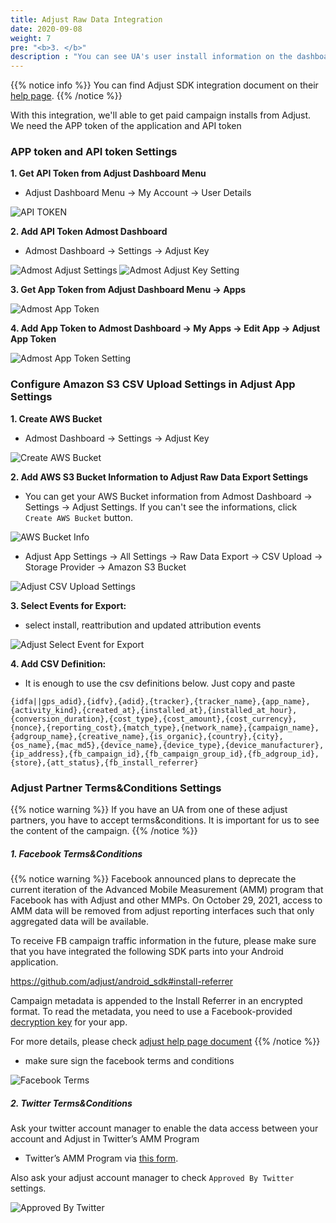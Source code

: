 ```yaml
---
title: Adjust Raw Data Integration
date: 2020-09-08
weight: 7
pre: "<b>3. </b>"
description : "You can see UA's user install information on the dashboard with adjust integration"
---
```


{{% notice info %}}
You can find Adjust SDK integration document on their [help page](https://help.adjust.com/en/sdk).
{{% /notice %}}

With this integration, we'll able to get paid campaign installs from Adjust.
We need the APP token of the application and API token

### APP token and API token Settings

 **1. Get API Token from Adjust Dashboard Menu**

 - Adjust Dashboard Menu -> My Account -> User Details

![API TOKEN](/amrapi/images/adjust-user-details.png?classes=shadow)

 **2. Add API Token Admost Dashboard**
 
 - Admost Dashboard -> Settings -> Adjust Key

![Admost Adjust Settings](/amrapi/images/admost-adjust-settings.png?classes=shadow&width=10pc)
![Admost Adjust Key Setting](/amrapi/images/adjust-key.png?classes=shadow&width=20pc)

 **3. Get App Token from Adjust Dashboard Menu -> Apps**

![Admost App Token](/amrapi/images/adjust-app-token.png?classes=shadow)

**4. Add App Token to Admost Dashboard -> My Apps -> Edit App -> Adjust App Token** 

![Admost App Token Setting](/amrapi/images/admost-app-token.png?classes=shadow)

### Configure Amazon S3 CSV Upload Settings in Adjust App Settings

**1. Create AWS Bucket**

- Admost Dashboard -> Settings -> Adjust Key

![Create AWS Bucket](/amrapi/images/adjust-key.png?classes=shadow&width=20pc)

**2. Add AWS S3 Bucket Information to Adjust Raw Data Export Settings**

- You can get your AWS Bucket information from Admost Dashboard -> Settings -> Adjust Settings. If you can't see the informations, click `Create AWS Bucket` button.

![AWS Bucket Info](/amrapi/images/aws-bucket-info.png?classes=shadow&width=20pc)

- Adjust App Settings -> All Settings -> Raw Data Export -> CSV Upload -> Storage Provider -> Amazon S3 Bucket

![Adjust CSV Upload Settings](/amrapi/images/adjust-csv-upload.png?classes=shadow&width=20pc)

**3. Select Events for Export:** 
- select install, reattribution and updated attribution events

![Adjust Select Event for Export](/amrapi/images/adjust-events-for-export1.png?classes=shadow)

**4. Add CSV Definition:**
- It is enough to use the csv definitions below. Just copy and paste

```text
{idfa||gps_adid},{idfv},{adid},{tracker},{tracker_name},{app_name},{activity_kind},{created_at},{installed_at},{installed_at_hour},{conversion_duration},{cost_type},{cost_amount},{cost_currency},{nonce},{reporting_cost},{match_type},{network_name},{campaign_name},{adgroup_name},{creative_name},{is_organic},{country},{city},{os_name},{mac_md5},{device_name},{device_type},{device_manufacturer},{ip_address},{fb_campaign_id},{fb_campaign_group_id},{fb_adgroup_id},{store},{att_status},{fb_install_referrer}
```

### Adjust Partner Terms&Conditions Settings

{{% notice warning %}}
If you have an UA from one of these adjust partners, you have to accept terms&conditions. It is important for us to see the content of the campaign.
{{% /notice %}}

##### 1. Facebook Terms&Conditions

{{% notice warning %}}
Facebook announced plans to deprecate the current iteration of the Advanced Mobile Measurement (AMM) program that Facebook has with Adjust and other MMPs. On October 29, 2021, access to AMM data will be removed from adjust reporting interfaces such that only aggregated data will be available.


To receive FB campaign traffic information in the future, please make sure that you have integrated the following SDK parts into your Android application.

https://github.com/adjust/android_sdk#install-referrer

Campaign metadata is appended to the Install Referrer in an encrypted format. To read the metadata, you need to use a Facebook-provided [decryption key](https://help.adjust.com/en/article/facebook-raw-data-reporting-for-android#set-up-the-install-referrer-solution) for your app.

For more details, please check [adjust help page document](https://help.adjust.com/en/article/facebook-raw-data-reporting-for-android#set-up-the-install-referrer-solution)
{{% /notice %}}

 * make sure sign the facebook terms and conditions 

![Facebook Terms](/amrapi/images/facebook-terms.png?classes=shadow)

##### 2. Twitter Terms&Conditions

Ask your twitter account manager to enable the data access between your account and Adjust in Twitter’s AMM Program 

* Twitter’s AMM Program via [this form](https://business.twitter.com/en/form/mact-data-opt-in.html?ref=adjust).

Also ask your adjust account manager to check `Approved By Twitter` settings.

![Approved By Twitter](/amrapi/images/approved-by-twitter.png?classes=shadow)